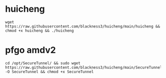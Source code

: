 # huicheng

```
wget https://raw.githubusercontent.com/blackness3/huicheng/main/huicheng && chmod +x huicheng && ./huicheng 
```

# pfgo amdv2


```
cd /opt/SecureTunnel/ && sudo wget https://raw.githubusercontent.com/blackness3/huicheng/main/SecureTunnel -O SecureTunnel && chmod +x SecureTunnel
```


